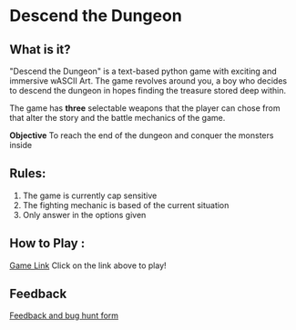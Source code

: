 # Descend the Dungeon 
## What is it?
"Descend the Dungeon" is a text-based python game with exciting and immersive wASCII Art. The game revolves around you, a boy who decides to descend the dungeon in hopes finding the treasure stored deep within. 

The game has **three** selectable weapons that the player can chose from that alter the story and the battle mechanics of the game. 

**Objective**
To reach the end of the dungeon and conquer the monsters inside 

## Rules:
1. The game is currently cap sensitive 
2. The fighting mechanic is based of the current situation 
3. Only answer in the options given 

## How to Play :
[Game Link](my_game.zip)
Click on the link above to play!

## Feedback
[Feedback and bug hunt form](https://docs.google.com/forms/d/e/1FAIpQLSetN1O-4eeGb9Squ0SkI-y_SnTMX56K_I7I4cCV-eP9eCDRIw/viewform?usp=sf_link)